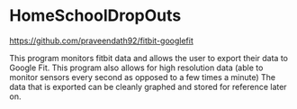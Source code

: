 # HomeSchoolDropOuts
https://github.com/praveendath92/fitbit-googlefit

This program monitors fitbit data and allows the user to export their data to Google Fit.
This program also allows for high resolution data
(able to monitor sensors every second as opposed to a few times a minute)
The data that is exported can be cleanly graphed and stored for reference later on.
